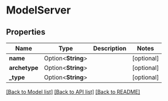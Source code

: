 # ModelServer

## Properties

Name | Type | Description | Notes
------------ | ------------- | ------------- | -------------
**name** | Option<**String**> |  | [optional]
**archetype** | Option<**String**> |  | [optional]
**_type** | Option<**String**> |  | [optional]

[[Back to Model list]](../README.md#documentation-for-models) [[Back to API list]](../README.md#documentation-for-api-endpoints) [[Back to README]](../README.md)


